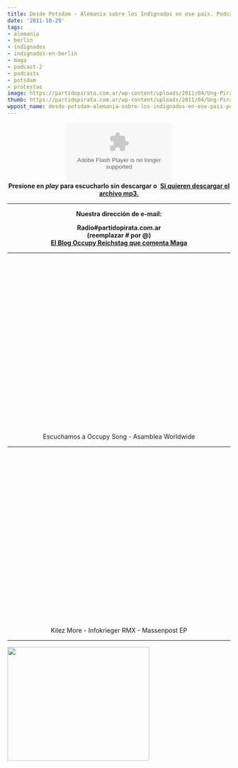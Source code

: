 ```yaml
---
title: Desde Potsdam - Alemania sobre los Indignados en ese país. Podcast
date: '2011-10-29'
tags:
- alemania
- berlin
- indignados
- indignados-en-berlin
- maga
- podcast-2
- podcasts
- potsdam
- protestas
image: https://partidopirata.com.ar/wp-content/uploads/2011/04/Ung-Pirat-gubben.png
thumb: https://partidopirata.com.ar/wp-content/uploads/2011/04/Ung-Pirat-gubben-150x150.png
wppost_name: desde-potsdam-alemania-sobre-los-indignados-en-ese-pais-podcast
---
```


<div style="text-align: center;"><strong><object id="player857670" width="240" height="133" classid="clsid:d27cdb6e-ae6d-11cf-96b8-444553540000" codebase="http://download.macromedia.com/pub/shockwave/cabs/flash/swflash.cab#version=6,0,40,0"><param name="AllowScriptAccess" value="always" /><param name="allowFullScreen" value="true" /><param name="wmode" value="transparent" /><param name="src" value="http://www.ivoox.com/playerivoox_ee_857670_1.html" /><param name="allowfullscreen" value="true" /><param name="allowscriptaccess" value="always" /><embed id="player857670" width="240" height="133" type="application/x-shockwave-flash" src="http://www.ivoox.com/playerivoox_ee_857670_1.html" AllowScriptAccess="always" allowFullScreen="true" wmode="transparent" allowfullscreen="true" allowscriptaccess="always" /></object></strong><strong></strong></div>
<div style="text-align: center;"><strong>Presione en <em>play</em> para escucharlo sin descargar o </strong>
<strong><a href="http://www.ivoox.com/charlando-maga-desde-potsdam-alemania_md_857670_1.mp3" target="_blank">Si quieren descargar el archivo mp3.</a></strong></div>
<div style="text-align: center;">

<hr />

<strong>Nuestra dirección de e-mail:</strong>

</div>
<div style="text-align: center;"><strong>Radio#partidopirata.com.ar</strong></div>
<div style="text-align: center;"><strong>(reemplazar # por @)</strong></div>
<div style="text-align: center;"><strong><a href="http://occupyreichstag.blogsport.de/" target="_blank">El Blog Occupy Reichstag que comenta Maga</a></strong></div>

<hr />

<center>
<object style="height: 390px; width: 640px;" width="640" height="360" classid="clsid:d27cdb6e-ae6d-11cf-96b8-444553540000" codebase="http://download.macromedia.com/pub/shockwave/cabs/flash/swflash.cab#version=6,0,40,0"><param name="allowFullScreen" value="true" /><param name="allowScriptAccess" value="always" /><param name="src" value="http://www.youtube.com/v/5qlPvJev73c?version=3&amp;feature=player_detailpage" /><param name="allowfullscreen" value="true" /><param name="allowscriptaccess" value="always" /><embed style="height: 390px; width: 640px;" width="640" height="360" type="application/x-shockwave-flash" src="http://www.youtube.com/v/5qlPvJev73c?version=3&amp;feature=player_detailpage" allowFullScreen="true" allowScriptAccess="always" allowfullscreen="true" allowscriptaccess="always" /></object>
Escuchamos a Occupy Song - Asamblea Worldwide</center>

<hr />
<p style="text-align: center;"><object style="height: 390px; width: 640px;" width="640" height="360" classid="clsid:d27cdb6e-ae6d-11cf-96b8-444553540000" codebase="http://download.macromedia.com/pub/shockwave/cabs/flash/swflash.cab#version=6,0,40,0"><param name="allowFullScreen" value="true" /><param name="allowScriptAccess" value="always" /><param name="src" value="http://www.youtube.com/v/EaQ-50rLwaI?version=3&amp;feature=player_detailpage" /><param name="allowfullscreen" value="true" /><param name="allowscriptaccess" value="always" /><embed style="height: 390px; width: 640px;" width="640" height="360" type="application/x-shockwave-flash" src="http://www.youtube.com/v/EaQ-50rLwaI?version=3&amp;feature=player_detailpage" allowFullScreen="true" allowScriptAccess="always" allowfullscreen="true" allowscriptaccess="always" /></object>
Kilez More - Infokrieger RMX - Massenpost EP</p>


<hr />

<a href="https://partidopirata.com.ar/wp-content/uploads/2011/04/Ung-Pirat-gubben1.png"><img class="aligncenter size-full wp-image-858" title="Ung Pirat gubben" src="https://partidopirata.com.ar/wp-content/uploads/2011/04/Ung-Pirat-gubben1.png" alt="" width="320" height="256" /></a>
